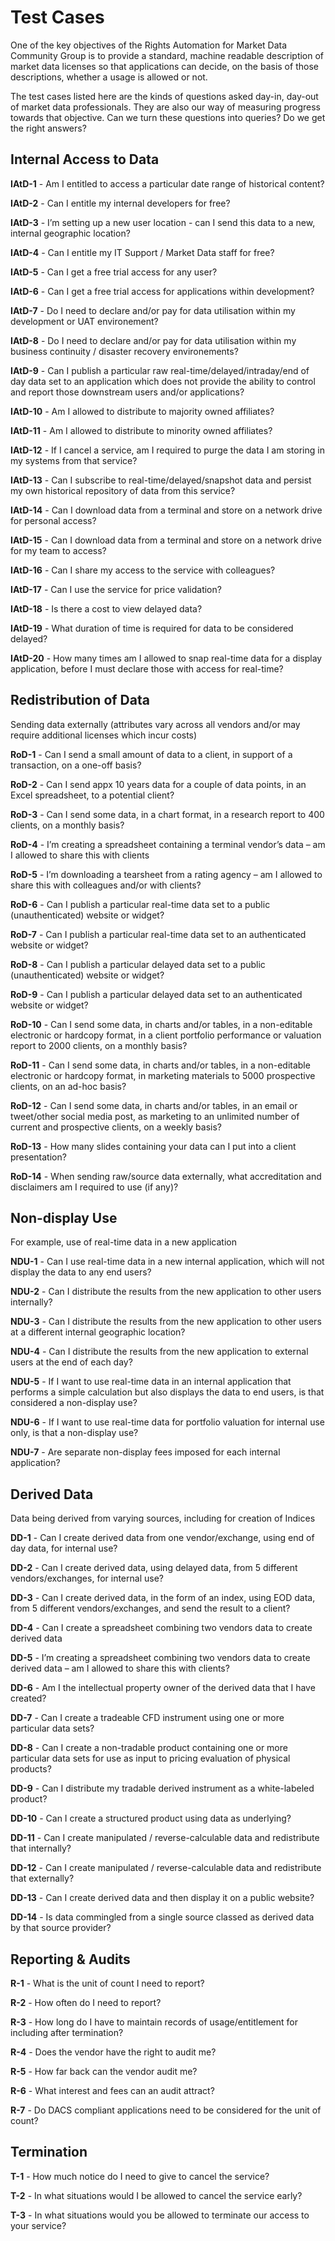 # Test Cases
One of the key objectives of the Rights Automation for Market Data Community Group is to provide a standard, machine readable description of market data licenses so that applications can decide, on the basis of those descriptions, whether a usage is allowed or not.

The test cases listed here are the kinds of questions asked day-in, day-out of market data professionals. They are also our way of measuring progress towards that objective. Can we turn these questions into queries? Do we get the right answers?

## Internal Access to Data

**IAtD-1** - Am I entitled to access a particular date range of historical content?

**IAtD-2** - Can I entitle my internal developers for free?

**IAtD-3** - I’m setting up a new user location - can I send this data to a new, internal geographic location?

**IAtD-4** - Can I entitle my IT Support / Market Data staff for free?

**IAtD-5** - Can I get a free trial access for any user?

**IAtD-6** - Can I get a free trial access for applications within development?

**IAtD-7** - Do I need to declare and/or pay for data utilisation within my development or UAT environement?

**IAtD-8** - Do I need to declare and/or pay for data utilisation within my business continuity / disaster recovery environements?

**IAtD-9** - Can I publish a particular raw real-time/delayed/intraday/end of day data set to an application which does not provide the ability to control and report those downstream users and/or applications?

**IAtD-10** - Am I allowed to distribute to majority owned affiliates?

**IAtD-11** - Am I allowed to distribute to minority owned affiliates?

**IAtD-12** - If I cancel a service, am I required to purge the data I am storing in my systems from that service?

**IAtD-13** - Can I subscribe to real-time/delayed/snapshot data and persist my own historical repository of data from this service?

**IAtD-14** - Can I download data from a terminal and store on a network drive for personal access?

**IAtD-15** - Can I download data from a terminal and store on a network drive for my team to access?

**IAtD-16** - Can I share my access to the service with colleagues?

**IAtD-17** - Can I use the service for price validation?

**IAtD-18** - Is there a cost to view delayed data?

**IAtD-19** - What duration of time is required for data to be considered delayed?

**IAtD-20** - How many times am I allowed to snap real-time data for a display application, before I must declare those with access for real-time? 


## Redistribution of Data
Sending data externally (attributes vary across all vendors and/or may require additional licenses which incur costs)

**RoD-1** - Can I send a small amount of data to a client, in support of a transaction, on a one-off basis?

**RoD-2** - Can I send appx 10 years data for a couple of data points, in an Excel spreadsheet, to a potential client?

**RoD-3** - Can I send some data, in a chart format, in a research report to 400 clients, on a monthly basis?

**RoD-4** - I’m creating a spreadsheet containing a terminal vendor’s data – am I allowed to share this with clients

**RoD-5** - I’m downloading a tearsheet from a rating agency – am I allowed to share this with colleagues and/or with clients?

**RoD-6** - Can I publish a particular real-time data set to a public (unauthenticated) website or widget?

**RoD-7** - Can I publish a particular real-time data set to an authenticated website or widget?

**RoD-8** - Can I publish a particular delayed data set to a public (unauthenticated) website or widget?

**RoD-9** - Can I publish a particular delayed data set to an authenticated website or widget?

**RoD-10** - Can I send some data, in charts and/or tables, in a non-editable electronic or hardcopy format, in a client portfolio performance or valuation report to 2000 clients, on a monthly basis?

**RoD-11** - Can I send some data, in charts and/or tables, in a non-editable electronic or hardcopy format, in marketing materials to 5000 prospective clients, on an ad-hoc basis?

**RoD-12** - Can I send some data, in charts and/or tables, in an email or tweet/other social media post, as marketing to an unlimited number of current and prospective clients, on a weekly basis?

**RoD-13** - How many slides containing your data can I put into a client presentation?

**RoD-14** - When sending raw/source data externally, what accreditation and disclaimers am I required to use (if any)?


## Non-display Use
For example, use of real-time data in a new application

**NDU-1** - Can I use real-time data in a new internal application, which will not display the data to any end users?

**NDU-2** - Can I distribute the results from the new application to other users internally?

**NDU-3** - Can I distribute the results from the new application to other users at a different internal geographic location?

**NDU-4** - Can I distribute the results from the new application to external users at the end of each day?

**NDU-5** - If I want to use real-time data in an internal application that performs a simple calculation but also displays the data to end users, is that considered a non-display use?

**NDU-6** - If I want to use real-time data for portfolio valuation for internal use only, is that a non-display use?

**NDU-7** - Are separate non-display fees imposed for each internal application?


## Derived Data
Data being derived from varying sources, including for creation of Indices

**DD-1** - Can I create derived data from one vendor/exchange, using end of day data, for internal use?

**DD-2** - Can I create derived data, using delayed data, from 5 different vendors/exchanges, for internal use?

**DD-3** - Can I create derived data, in the form of an index, using EOD data, from 5 different vendors/exchanges, and send the result to a client?

**DD-4** - Can I create a spreadsheet combining two vendors data to create derived data

**DD-5** - I’m creating a spreadsheet combining two vendors data to create derived data – am I allowed to share this with clients?

**DD-6** - Am I the intellectual property owner of the derived data that I have created?

**DD-7** - Can I create a tradeable CFD instrument using one or more particular data sets?

**DD-8** - Can I create a non-tradable product containing one or more particular data sets for use as input to pricing evaluation of physical products?

**DD-9** - Can I distribute my tradable derived instrument as a white-labeled product?

**DD-10** - Can I create a structured product using data as underlying?

**DD-11** - Can I create manipulated / reverse-calculable data and redistribute that internally?

**DD-12** - Can I create manipulated / reverse-calculable data and redistribute that externally?

**DD-13** - Can I create derived data and then display it on a public website?

**DD-14** - Is data commingled from a single source classed as derived data by that source provider?


## Reporting & Audits

**R-1** - What is the unit of count I need to report?

**R-2** - How often do I need to report?

**R-3** - How long do I have to maintain records of usage/entitlement for including after termination?

**R-4** - Does the vendor have the right to audit me?

**R-5** - How far back can the vendor audit me?

**R-6** - What interest and fees can an audit attract?

**R-7** - Do DACS compliant applications need to be considered for the unit of count? 


## Termination

**T-1** - How much notice do I need to give to cancel the service?

**T-2** - In what situations would I be allowed to cancel the service early?

**T-3** - In what situations would you be allowed to terminate our access to your service?

